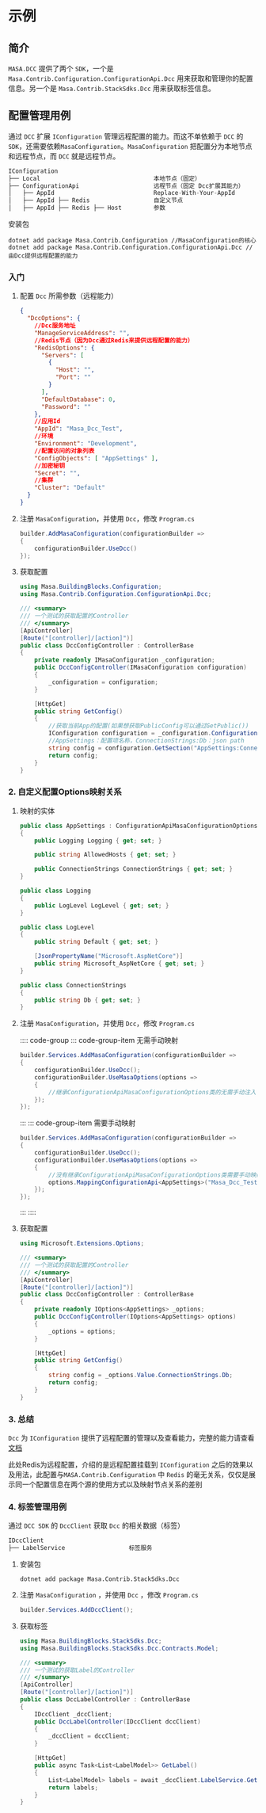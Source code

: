 # 示例

## 简介

`MASA.DCC` 提供了两个 `SDK`，一个是 `Masa.Contrib.Configuration.ConfigurationApi.Dcc` 用来获取和管理你的配置信息。另一个是 `Masa.Contrib.StackSdks.Dcc` 用来获取标签信息。

## 配置管理用例

通过 `DCC` 扩展 `IConfiguration` 管理远程配置的能力。而这不单依赖于 `DCC` 的 `SDK`，还需要依赖`MasaConfiguration`。`MasaConfiguration` 把配置分为本地节点和远程节点，而 `DCC` 就是远程节点。

```csharp
IConfiguration
├── Local                                本地节点（固定）
├── ConfigurationApi                     远程节点（固定 Dcc扩展其能力）
│   ├── AppId                            Replace-With-Your-AppId
│   ├── AppId ├── Redis                  自定义节点
│   ├── AppId ├── Redis ├── Host         参数
```

安装包

```shell 终端
dotnet add package Masa.Contrib.Configuration //MasaConfiguration的核心
dotnet add package Masa.Contrib.Configuration.ConfigurationApi.Dcc //由Dcc提供远程配置的能力
```

### 入门

1. 配置 `Dcc` 所需参数（远程能力）

   ```json appsettings.json
   {
     "DccOptions": {
       //Dcc服务地址
       "ManageServiceAddress": "",
       //Redis节点（因为Dcc通过Redis来提供远程配置的能力）
       "RedisOptions": {
         "Servers": [
           {
             "Host": "",
             "Port": ""
           }
         ],
         "DefaultDatabase": 0,
         "Password": ""
       },
       //应用Id
       "AppId": "Masa_Dcc_Test",
       //环境
       "Environment": "Development",
       //配置访问的对象列表
       "ConfigObjects": [ "AppSettings" ],
       //加密秘钥
       "Secret": "",
       //集群
       "Cluster": "Default"
     }
   }
   
   ```

2. 注册 `MasaConfiguration`，并使用 `Dcc`，修改 `Program.cs`

   ```csharp Program.cs
   builder.AddMasaConfiguration(configurationBuilder =>
   {
       configurationBuilder.UseDcc()
   });
   ```

3. 获取配置

   ```csharp
   using Masa.BuildingBlocks.Configuration;
   using Masa.Contrib.Configuration.ConfigurationApi.Dcc;
   
   /// <summary>
   /// 一个测试的获取配置的Controller
   /// </summary>
   [ApiController]
   [Route("[controller]/[action]")]
   public class DccConfigController : ControllerBase
   {
       private readonly IMasaConfiguration _configuration;
       public DccConfigController(IMasaConfiguration configuration)
       {
           _configuration = configuration;
       }
   
       [HttpGet]
       public string GetConfig()
       {
           //获取当前App的配置(如果想获取PublicConfig可以通过GetPublic())
           IConfiguration configuration = _configuration.ConfigurationApi.GetDefault();
           //AppSettings：配置项名称，ConnectionStrings:Db：json path
           string config = configuration.GetSection("AppSettings:ConnectionStrings:Db").Get<string>();
           return config;
       }
   }
   ```

### 2. 自定义配置Options映射关系

1. 映射的实体

   ```csharp
   public class AppSettings : ConfigurationApiMasaConfigurationOptions
   {
       public Logging Logging { get; set; }
   
       public string AllowedHosts { get; set; }
   
       public ConnectionStrings ConnectionStrings { get; set; }
   }
   
   public class Logging
   {
       public LogLevel LogLevel { get; set; }
   }
   
   public class LogLevel
   {
       public string Default { get; set; }
   
       [JsonPropertyName("Microsoft.AspNetCore")]
       public string Microsoft_AspNetCore { get; set; }
   }
   
   public class ConnectionStrings
   {
       public string Db { get; set; }
   }
   ```

2. 注册 `MasaConfiguration`，并使用 `Dcc`，修改 `Program.cs`

   :::: code-group
   ::: code-group-item 无需手动映射
   ```csharp
   builder.Services.AddMasaConfiguration(configurationBuilder =>
   {
       configurationBuilder.UseDcc();
       configurationBuilder.UseMasaOptions(options =>
       {
           //继承ConfigurationApiMasaConfigurationOptions类的无需手动注入
       });
   });
   ```
   :::
   ::: code-group-item 需要手动映射
   ```csharp
   builder.Services.AddMasaConfiguration(configurationBuilder =>
   {
       configurationBuilder.UseDcc();
       configurationBuilder.UseMasaOptions(options =>
       {
           //没有继承ConfigurationApiMasaConfigurationOptions类需要手动映射
           options.MappingConfigurationApi<AppSettings>("Masa_Dcc_Test", "AppSettings");
       });
   });
   ```
   :::
   ::::

3. 获取配置

   ```csharp
   using Microsoft.Extensions.Options;
   
   /// <summary>
   /// 一个测试的获取配置的Controller
   /// </summary>
   [ApiController]
   [Route("[controller]/[action]")]
   public class DccConfigController : ControllerBase
   {
       private readonly IOptions<AppSettings> _options;
       public DccConfigController(IOptions<AppSettings> options)
       {
           _options = options;
       }
   
       [HttpGet]
       public string GetConfig()
       {
           string config = _options.Value.ConnectionStrings.Db;
           return config;
       }
   }
   ```

### 3. 总结

`Dcc` 为 `IConfiguration` 提供了远程配置的管理以及查看能力，完整的能力请查看[文档](https://docs.masastack.com/framework/building-blocks/configuration/overview)

此处Redis为远程配置，介绍的是远程配置挂载到 `IConfiguration` 之后的效果以及用法，此配置与`MASA.Contrib.Configuration` 中 `Redis` 的毫无关系，仅仅是展示同一个配置信息在两个源的使用方式以及映射节点关系的差别

### 4. 标签管理用例

通过 `DCC SDK` 的 `DccClient` 获取 `Dcc` 的相关数据（标签）

```csharp
IDccClient
├── LabelService                  标签服务
```

1. 安装包

   ``` shell
   dotnet add package Masa.Contrib.StackSdks.Dcc
   ```

2. 注册 `MasaConfiguration` ，并使用 `Dcc` ，修改 `Program.cs`

   ```csharp
   builder.Services.AddDccClient();
   ```

3. 获取标签
   
   ```csharp
   using Masa.BuildingBlocks.StackSdks.Dcc;
   using Masa.BuildingBlocks.StackSdks.Dcc.Contracts.Model;
   
   /// <summary>
   /// 一个测试的获取Label的Controller
   /// </summary>
   [ApiController]
   [Route("[controller]/[action]")]
   public class DccLabelController : ControllerBase
   {
       IDccClient _dccClient;
       public DccLabelController(IDccClient dccClient)
       {
           _dccClient = dccClient;
       }
   
       [HttpGet]
       public async Task<List<LabelModel>> GetLabel()
       {
           List<LabelModel> labels = await _dccClient.LabelService.GetListByTypeCodeAsync("TestLabel");
           return labels;
       }
   }
   ```